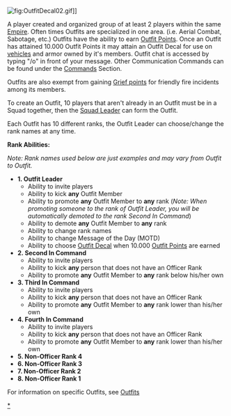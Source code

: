 ![](OutfitDecal02.md.gif "fig:OutfitDecal02.gif")\]\]

A player created and organized group of at least 2 players within the
same [Empire](Empire.md). Often times Outfits are specialized in
one area. (i.e. Aerial Combat, Sabotage, etc.) Outfits have the ability
to earn [Outfit Points](Outfit_Points.md). Once an Outfit has
attained 10.000 Outfit Points it may attain an Outfit Decal for use on
[vehicles](../vehicles/Vehicle.md) and armor owned by it's members. Outfit
chat is accessed by typing "/o" in front of your message. Other
Communication Commands can be found under the
[Commands](Commands.md) Section.

Outfits are also exempt from gaining [Grief
points](Grief_points.md) for friendly fire incidents among its
members.

To create an Outfit, 10 players that aren't already in an Outfit must be
in a Squad together, then the [Squad Leader](Squad_Leader.md)
can form the Outfit.

Each Outfit has 10 different ranks, the Outfit Leader can choose/change
the rank names at any time.

**Rank Abilities:**

_Note: Rank names used below are just examples and may vary from Outfit
to Outfit._

- **1. Outfit Leader**
  - Ability to invite players
  - Ability to kick **any** Outfit Member
  - Ability to promote **any** Outfit Member to **any** rank (_Note:
    When promoting someone to the rank of Outfit Leader, you will be
    automatically demoted to the rank Second In Command_)
  - Ability to demote **any** Outfit Member to **any** rank
  - Ability to change rank names
  - Ability to change Message of the Day (MOTD)
  - Ability to choose [Outfit Decal](Outfit_Decal.md) when
    10.000 [Outfit Points](Outfit_Points.md) are earned
- **2. Second In Command**
  - Ability to invite players
  - Ability to kick **any** person that does not have an Officer
    Rank
  - Ability to promote **any** Outfit Member to **any** rank below
    his/her own
- **3. Third In Command**
  - Ability to invite players
  - Ability to kick **any** person that does not have an Officer
    Rank
  - Ability to promote **any** Outfit Member to **any** rank lower
    than his/her own
- **4. Fourth In Command**
  - Ability to invite players
  - Ability to kick **any** person that does not have an Officer
    Rank
  - Ability to promote **any** Outfit Member to **any** rank lower
    than his/her own
- **5. Non-Officer Rank 4**
- **6. Non-Officer Rank 3**
- **7. Non-Officer Rank 2**
- **8. Non-Officer Rank 1**

For information on specific Outfits, see [Outfits](../outfits/List_of_Outfits.md)

[\*](Category:Outfits.md)
